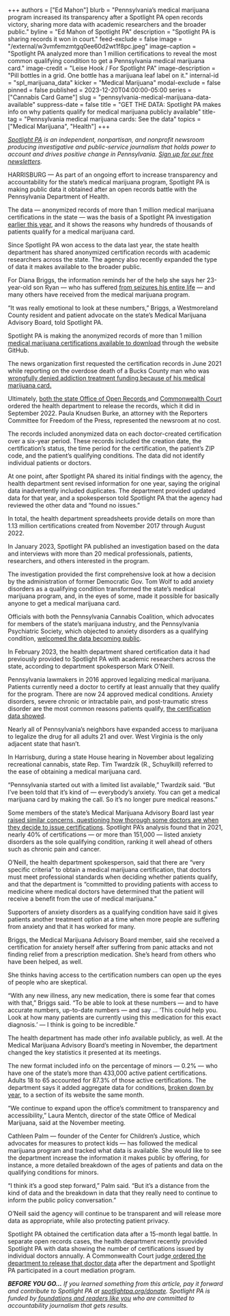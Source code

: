 +++
authors = ["Ed Mahon"]
blurb = "Pennsylvania’s medical marijuana program increased its transparency after a Spotlight PA open records victory, sharing more data with academic researchers and the broader public."
byline = "Ed Mahon of Spotlight PA"
description = "Spotlight PA is sharing records it won in court."
feed-exclude = false
image = "/external/w3vmfemzmtgq0ee60d2wt1f8pc.jpeg"
image-caption = "Spotlight PA analyzed more than 1 million certifications to reveal the most common qualifying condition to get a Pennsylvania medical marijuana card."
image-credit = "Leise Hook / For Spotlight PA"
image-description = "Pill bottles in a grid. One bottle has a marijuana leaf label on it."
internal-id = "spl_marijuana_data"
kicker = "Medical Marijuana"
modal-exclude = false
pinned = false
published = 2023-12-20T04:00:00-05:00
series = ["Cannabis Card Game"]
slug = "pennsylvania-medical-marijuana-data-available"
suppress-date = false
title = "GET THE DATA: Spotlight PA makes info on why patients qualify for medical marijuana publicly available"
title-tag = "Pennsylvania medical marijuana cards: See the data"
topics = ["Medical Marijuana", "Health"]
+++

<a href="https://www.spotlightpa.org/"><em>Spotlight PA</em></a><em> is an independent, nonpartisan, and nonprofit newsroom producing investigative and public-service journalism that holds power to account and drives positive change in Pennsylvania. </em><a href="https://www.spotlightpa.org/newsletters"><em>Sign up for our free newsletters</em></a><em>.</em>

HARRISBURG — As part of an ongoing effort to increase transparency and accountability for the state’s medical marijuana program, Spotlight PA is making public data it obtained after an open records battle with the Pennsylvania Department of Health.

The data — anonymized records of more than 1 million medical marijuana certifications in the state — was the basis of a Spotlight PA investigation <a href="https://www.spotlightpa.org/news/2023/01/pa-medical-marijuana-certification-card-anxiety/">earlier this year</a>, and it shows the reasons why hundreds of thousands of patients qualify for a medical marijuana card.

Since Spotlight PA won access to the data last year, the state health department has shared anonymized certification records with academic researchers across the state. The agency also recently expanded the type of data it makes available to the broader public.

<script src="https://www.spotlightpa.org/embed.js" async></script><div data-spl-embed-version="1" data-spl-src="https://www.spotlightpa.org/embeds/newsletter/"></div>

For Diana Briggs, the information reminds her of the help she says her 23-year-old son Ryan — who has suffered <a href="https://radio.wpsu.org/2018-01-29/pennsylvania-patients-ready-for-medical-marijuana">from seizures his entire life</a> — and many others have received from the medical marijuana program.

“It was really emotional to look at these numbers,” Briggs, a Westmoreland County resident and patient advocate on the state’s Medical Marijuana Advisory Board, told Spotlight PA.

Spotlight PA is making the anonymized records of more than 1 million <a href="https://github.com/ed-mahon/Spotlight-PA-marijuana-certifications">medical marijuana certifications available to download</a> through the website GitHub.

The news organization first requested the certification records in June 2021 while reporting on the overdose death of a Bucks County man who was <a href="https://www.spotlightpa.org/news/2021/06/pa-medical-marijuana-insurance-drug-treatment-confusion/">wrongfully denied addiction treatment funding because of his medical marijuana card.</a>

Ultimately, <a href="https://www.spotlightpa.org/news/2021/09/pa-cannabis-qualifying-conditions-open-records/">both the state Office of Open Records </a>and <a href="https://www.spotlightpa.org/news/2022/08/pa-medical-marijuana-program-addiction-treatment-court-order/">Commonwealth Court</a> ordered the health department to release the records, which it did in September 2022. Paula Knudsen Burke, an attorney with the Reporters Committee for Freedom of the Press, represented the newsroom at no cost.

The records included anonymized data on each doctor-created certification over a six-year period. These records included the creation date, the certification’s status, the time period for the certification, the patient’s ZIP code, and the patient’s qualifying conditions. The data did not identify individual patients or doctors.

At one point, after Spotlight PA shared its initial findings with the agency, the health department sent revised information for one year, saying the original data inadvertently included duplicates. The department provided updated data for that year, and a spokesperson told Spotlight PA that the agency had reviewed the other data and “found no issues.”

In total, the health department spreadsheets provide details on more than 1.13 million certifications created from November 2017 through August 2022.

In January 2023, Spotlight PA published an investigation based on the data and interviews with more than 20 medical professionals, patients, researchers, and others interested in the program.

The investigation provided the first comprehensive look at how a decision by the administration of former Democratic Gov. Tom Wolf to add anxiety disorders as a qualifying condition transformed the state’s medical marijuana program, and, in the eyes of some, made it possible for basically anyone to get a medical marijuana card.

Officials with both the Pennsylvania Cannabis Coalition, which advocates for members of the state’s marijuana industry, and the Pennsylvania Psychiatric Society, which objected to anxiety disorders as a qualifying condition, <a href="https://www.spotlightpa.org/news/2023/01/pa-medical-marijuana-certification-card-anxiety-analysis/">welcomed the data becoming public</a>.

In February 2023, the health department shared certification data it had previously provided to Spotlight PA with academic researchers across the state, according to department spokesperson Mark O’Neill.

Pennsylvania lawmakers in 2016 approved legalizing medical marijuana. Patients currently need a doctor to certify at least annually that they qualify for the program. There are now 24 approved medical conditions. Anxiety disorders, severe chronic or intractable pain, and post-traumatic stress disorder are the most common reasons patients qualify, <a href="https://www.spotlightpa.org/news/2023/01/pa-medical-marijuana-certification-card-anxiety-analysis/">the certification data showed</a>.

Nearly all of Pennsylvania’s neighbors have expanded access to marijuana to legalize the drug for all adults 21 and over. West Virginia is the only adjacent state that hasn’t.

In Harrisburg, during a state House hearing in November about legalizing recreational cannabis, state Rep. Tim Twardzik (R., Schuylkill) referred to the ease of obtaining a medical marijuana card.

“Pennsylvania started out with a limited list available,” Twardzik said. “But I’ve been told that it’s kind of — everybody’s anxiety. You can get a medical marijuana card by making the call. So it’s no longer pure medical reasons.”

Some members of the state’s Medical Marijuana Advisory Board last year <a href="https://www.spotlightpa.org/news/2022/12/pa-medical-marijuana-cards-telemedicine-doctor-oversight/">raised similar concerns, questioning how thorough some doctors are when they decide to issue certifications</a>. Spotlight PA’s analysis found that in 2021, nearly 40% of certifications — or more than 151,000 — listed anxiety disorders as the sole qualifying condition, ranking it well ahead of others such as chronic pain and cancer.

O’Neill, the health department spokesperson, said that there are “very specific criteria” to obtain a medical marijuana certification, that doctors must meet professional standards when deciding whether patients qualify, and that the department is “committed to providing patients with access to medicine where medical doctors have determined that the patient will receive a benefit from the use of medical marijuana.”

Supporters of anxiety disorders as a qualifying condition have said it gives patients another treatment option at a time when more people are suffering from anxiety and that it has worked for many.

Briggs, the Medical Marijuana Advisory Board member, said she received a certification for anxiety herself after suffering from panic attacks and not finding relief from a prescription medication. She’s heard from others who have been helped, as well.

She thinks having access to the certification numbers can open up the eyes of people who are skeptical.

“With any new illness, any new medication, there is some fear that comes with that,” Briggs said. “To be able to look at these numbers — and to have accurate numbers, up-to-date numbers — and say … ‘This could help you. Look at how many patients are currently using this medication for this exact diagnosis.’ — I think is going to be incredible.”

The health department has made other info available publicly, as well. At the Medical Marijuana Advisory Board’s meeting in November, the department changed the key statistics it presented at its meetings.

The new format included info on the percentage of minors — 0.2% — who have one of the state’s more than 433,000 active patient certifications. Adults 18 to 65 accounted for 87.3% of those active certifications. The department says it added aggregate data for conditions, <a href="https://www.health.pa.gov/topics/programs/Medical%20Marijuana/Pages/Medical%20Marijuana.aspx">broken down by year</a>, to a section of its website the same month.

“We continue to expand upon the office’s commitment to transparency and accessibility,” Laura Mentch, director of the state Office of Medical Marijuana, said at the November meeting.

Cathleen Palm — founder of the Center for Children’s Justice, which advocates for measures to protect kids — has followed the medical marijuana program and tracked what data is available. She would like to see the department increase the information it makes public by offering, for instance, a more detailed breakdown of the ages of patients and data on the qualifying conditions for minors.

“I think it’s a good step forward,” Palm said. “But it’s a distance from the kind of data and the breakdown in data that they really need to continue to inform the public policy conversation.”

<script src="https://www.spotlightpa.org/embed.js" async></script><div data-spl-embed-version="1" data-spl-src="https://www.spotlightpa.org/embeds/donate/"></div>

O’Neill said the agency will continue to be transparent and will release more data as appropriate, while also protecting patient privacy.

Spotlight PA obtained the certification data after a 15-month legal battle. In separate open records cases, the health department recently provided Spotlight PA with data showing the number of certifications issued by individual doctors annually. A Commonwealth Court judge<a href="https://www.spotlightpa.org/news/2023/11/medical-marijuana-doctor-data-ordered-released/"> ordered the department to release that doctor data</a> after the department and Spotlight PA participated in a court mediation program.

<strong><em>BEFORE YOU GO…</em></strong><em> If you learned something from this article, pay it forward and contribute to Spotlight PA at </em><a href="https://www.spotlightpa.org/donate"><em>spotlightpa.org/donate</em></a><em>. Spotlight PA is funded by</em><a href="https://www.spotlightpa.org/support"><em> foundations and readers like you</em></a><em> who are committed to accountability journalism that gets results.</em>

